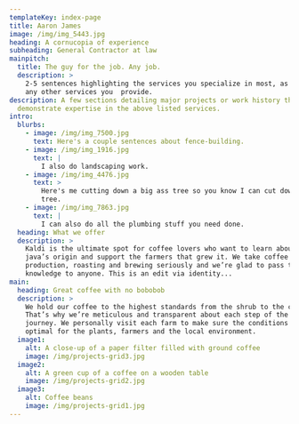 ```yaml
---
templateKey: index-page
title: Aaron James
image: /img/img_5443.jpg
heading: A cornucopia of experience
subheading: General Contractor at law
mainpitch:
  title: The guy for the job. Any job.
  description: >
    2-5 sentences highlighting the services you specialize in most, as well as
    any other services you  provide.
description: A few sections detailing major projects or work history that
  demonstrate expertise in the above listed services.
intro:
  blurbs:
    - image: /img/img_7500.jpg
      text: Here's a couple sentences about fence-building.
    - image: /img/img_1916.jpg
      text: |
        I also do landscaping work.
    - image: /img/img_4476.jpg
      text: >
        Here's me cutting down a big ass tree so you know I can cut down your
        tree.
    - image: /img/img_7863.jpg
      text: |
        I can also do all the plumbing stuff you need done.
  heading: What we offer
  description: >
    Kaldi is the ultimate spot for coffee lovers who want to learn about their
    java’s origin and support the farmers that grew it. We take coffee
    production, roasting and brewing seriously and we’re glad to pass that
    knowledge to anyone. This is an edit via identity...
main:
  heading: Great coffee with no bobobob
  description: >
    We hold our coffee to the highest standards from the shrub to the cup.
    That’s why we’re meticulous and transparent about each step of the coffee’s
    journey. We personally visit each farm to make sure the conditions are
    optimal for the plants, farmers and the local environment.
  image1:
    alt: A close-up of a paper filter filled with ground coffee
    image: /img/projects-grid3.jpg
  image2:
    alt: A green cup of a coffee on a wooden table
    image: /img/projects-grid2.jpg
  image3:
    alt: Coffee beans
    image: /img/projects-grid1.jpg
---
```

